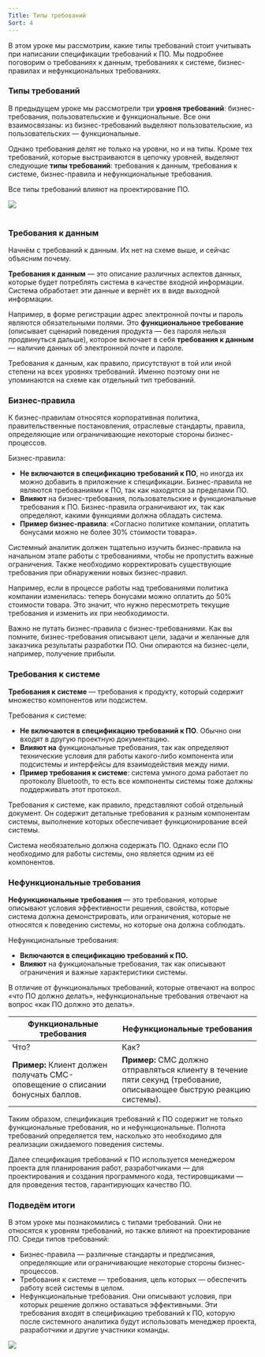 ```yaml
---
Title: Типы требований
Sort: 4
---
```


В этом уроке мы рассмотрим, какие типы требований стоит учитывать при написании спецификации требований к ПО. Мы подробнее поговорим о требованиях к данным, требованиях к системе, бизнес-правилах и нефункциональных требованиях.

### Типы требований

В предыдущем уроке мы рассмотрели три **уровня требований**: бизнес-требования, пользовательские и функциональные. Все они взаимосвязаны: из бизнес-требований выделяют пользовательские, из пользовательских — функциональные.

Однако требования делят не только на уровни, но и на типы. Кроме тех требований, которые выстраиваются в цепочку уровней, выделяют следующие **типы требований**: требования к данным, требования к системе, бизнес-правила и нефункциональные требования.

Все типы требований влияют на проектирование ПО.

<img src="%base_url%/images/S2-T2-10_1658245476.png"/>
<br><br>

### Требования к данным

Начнём с требований к данным. Их нет на схеме выше, и сейчас объясним почему.

**Требования к данным** — это описание различных аспектов данных, которые будет потреблять система в качестве входной информации. Система обработает эти данные и вернёт их в виде выходной информации. 

Например, в форме регистрации адрес электронной почты и пароль являются обязательными полями. Это **функциональное требование** (описывает сценарий поведения продукта — без пароля нельзя продвинуться дальше), которое включает в себя **требования к данным** — наличие данных об электронной почте и пароле.

Требования к данным, как правило, присутствуют в той или иной степени на всех уровнях требований. Именно поэтому они не упоминаются на схеме как отдельный тип требований.

### Бизнес-правила

К бизнес-правилам относятся корпоративная политика, правительственные постановления, отраслевые стандарты, правила, определяющие или ограничивающие некоторые стороны бизнес-процессов. 

Бизнес-правила:
- **Не включаются в спецификацию требований к ПО**, но иногда их можно добавить в приложение к спецификации. Бизнес-правила не являются требованиями к ПО, так как находятся за пределами ПО.
- **Влияют** на бизнес-требования, пользовательские и функциональные требования к ПО. Бизнес-правила ограничивают их, так как определяют, какими функциями должна обладать система.
- **Пример бизнес-правила**: «Согласно политике компании, оплатить бонусами можно не более 30% стоимости товара».

Системный аналитик должен тщательно изучить бизнес-правила на начальном этапе работы с требованиями, чтобы не пропустить важные ограничения. Также необходимо корректировать существующие требования при обнаружении новых бизнес-правил.

Например, если в процессе работы над требованиями политика компании изменилась: теперь бонусами можно оплатить до 50% стоимости товара. Это значит, что нужно пересмотреть текущие требования и изменить их при необходимости.

Важно не путать бизнес-правила с бизнес-требованиями. Как вы помните, бизнес-требования описывают цели, задачи и желанные для заказчика результаты разработки ПО. Они опираются на бизнес-цели, например, получение прибыли.

### Требования к системе

**Требования к системе** — требования к продукту, который содержит множество компонентов или подсистем.

Требования к системе:
- **Не включаются в спецификацию требований к ПО**. Обычно они входят в другую проектную документацию.
- **Влияют на** функциональные требования, так как определяют технические условия для работы какого-либо компонента или подсистемы и интерфейсы для взаимодействия между ними.
- **Пример требования к системе**: система умного дома работает по протоколу Bluetooth, то есть все компоненты системы тоже должны поддерживать этот протокол.

Требования к системе, как правило, представляют собой отдельный документ. Он содержит детальные требования к разным компонентам системы, выполнение которых обеспечивает функционирование всей системы.

Система необязательно должна содержать ПО. Однако если ПО необходимо для работы системы, оно является одним из её компонентов.

### Нефункциональные требования

**Нефункциональные требования** — это требования, которые описывают условия эффективности решения, свойства, которые система должна демонстрировать, или ограничения, которые не относятся к поведению системы, но которые она должна соблюдать. 

Нефункциональные требования:
- **Включаются в спецификацию требований к ПО.**
- **Влияют** на функциональные требования, так как описывают ограничения и важные характеристики системы.

В отличие от функциональных требований, которые отвечают на вопрос «что ПО должно делать», нефункциональные требования отвечают на вопрос «как ПО должно это делать».

Функциональные требования |	Нефункциональные требования
-- | --
Что?|	Как?
**Пример:** Клиент должен получать СМС-оповещение о списании бонусных баллов.|	**Пример:** СМС должно отправляться клиенту в течение пяти секунд (требование, описывающее быструю реакцию системы).

Таким образом, спецификация требований к ПО содержит не только функциональные требования, но и нефункциональные. Полнота требований определяется тем, насколько это необходимо для реализации ожидаемого поведения системы. 

Далее спецификация требований к ПО используется менеджером проекта для планирования работ, разработчиками — для проектирования и создания программного кода, тестировщиками — для проведения тестов, гарантирующих качество ПО.

### Подведём итоги

В этом уроке мы познакомились с типами требований. Они не относятся к уровням требований, но также влияют на проектирование ПО. Среди типов требований:

- Бизнес-правила — различные стандарты и предписания, определяющие или ограничивающие некоторые стороны бизнес-процессов.
- Требования к системе — требования, цель которых — обеспечить работу всей системы в целом.
- Нефункциональные требования. Они описывают условия, при которых решение должно оставаться эффективными. Эти требования входят в спецификацию требований к ПО, которую после системного аналитика будут использовать менеджер проекта, разработчики и другие участники команды.

<img src="%base_url%/images/S2-T2-sketches001-20_1658172306.png"/>
<br><br>

